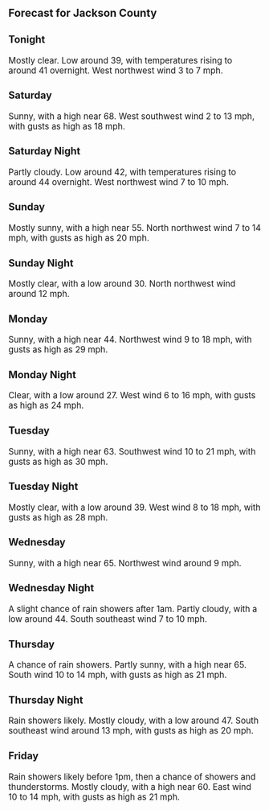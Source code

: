 <div>
   <h2>Forecast for Jackson County</h2>
   <p>
      <div style="font-size:120%">
         <h3>Tonight</h3>Mostly clear. Low around 39, with temperatures rising to around 41 overnight. West northwest wind 3 to 7 mph.<br></div>
   </p>
   <p>
      <div style="font-size:120%">
         <h3>Saturday</h3>Sunny, with a high near 68. West southwest wind 2 to 13 mph, with gusts as high as 18 mph.<br></div>
   </p>
   <p>
      <div style="font-size:120%">
         <h3>Saturday Night</h3>Partly cloudy. Low around 42, with temperatures rising to around 44 overnight. West northwest wind 7 to 10 mph.<br></div>
   </p>
   <p>
      <div style="font-size:120%">
         <h3>Sunday</h3>Mostly sunny, with a high near 55. North northwest wind 7 to 14 mph, with gusts as high as 20 mph.<br></div>
   </p>
   <p>
      <div style="font-size:120%">
         <h3>Sunday Night</h3>Mostly clear, with a low around 30. North northwest wind around 12 mph.<br></div>
   </p>
   <p>
      <div style="font-size:120%">
         <h3>Monday</h3>Sunny, with a high near 44. Northwest wind 9 to 18 mph, with gusts as high as 29 mph.<br></div>
   </p>
   <p>
      <div style="font-size:120%">
         <h3>Monday Night</h3>Clear, with a low around 27. West wind 6 to 16 mph, with gusts as high as 24 mph.<br></div>
   </p>
   <p>
      <div style="font-size:120%">
         <h3>Tuesday</h3>Sunny, with a high near 63. Southwest wind 10 to 21 mph, with gusts as high as 30 mph.<br></div>
   </p>
   <p>
      <div style="font-size:120%">
         <h3>Tuesday Night</h3>Mostly clear, with a low around 39. West wind 8 to 18 mph, with gusts as high as 28 mph.<br></div>
   </p>
   <p>
      <div style="font-size:120%">
         <h3>Wednesday</h3>Sunny, with a high near 65. Northwest wind around 9 mph.<br></div>
   </p>
   <p>
      <div style="font-size:120%">
         <h3>Wednesday Night</h3>A slight chance of rain showers after 1am. Partly cloudy, with a low around 44. South southeast wind 7 to 10 mph.<br></div>
   </p>
   <p>
      <div style="font-size:120%">
         <h3>Thursday</h3>A chance of rain showers. Partly sunny, with a high near 65. South wind 10 to 14 mph, with gusts as high as 21 mph.<br></div>
   </p>
   <p>
      <div style="font-size:120%">
         <h3>Thursday Night</h3>Rain showers likely. Mostly cloudy, with a low around 47. South southeast wind around 13 mph, with gusts as high as 20 mph.<br></div>
   </p>
   <p>
      <div style="font-size:120%">
         <h3>Friday</h3>Rain showers likely before 1pm, then a chance of showers and thunderstorms. Mostly cloudy, with a high near 60. East wind
         10 to 14 mph, with gusts as high as 21 mph.<br></div>
   </p>
</div>